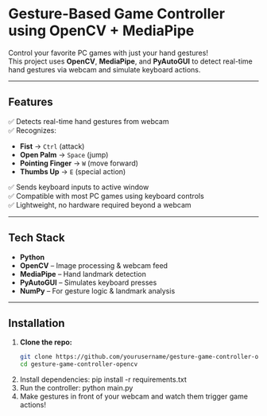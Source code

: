 # Gesture-Based Game Controller using OpenCV + MediaPipe

Control your favorite PC games with just your hand gestures!  
This project uses **OpenCV**, **MediaPipe**, and **PyAutoGUI** to detect real-time hand gestures via webcam and simulate keyboard actions.

---

##  Features

✅ Detects real-time hand gestures from webcam  
✅ Recognizes:
- **Fist** → `Ctrl` (attack)
- **Open Palm** → `Space` (jump)
- **Pointing Finger** → `W` (move forward)
- **Thumbs Up** → `E` (special action)

✅ Sends keyboard inputs to active window  
✅ Compatible with most PC games using keyboard controls  
✅ Lightweight, no hardware required beyond a webcam

---

## Tech Stack

- **Python**
- **OpenCV** – Image processing & webcam feed
- **MediaPipe** – Hand landmark detection
- **PyAutoGUI** – Simulates keyboard presses
- **NumPy** – For gesture logic & landmark analysis

---

## Installation

1. **Clone the repo:**
   ```bash
   git clone https://github.com/yourusername/gesture-game-controller-opencv.git
   cd gesture-game-controller-opencv
2. Install dependencies:
   pip install -r requirements.txt
3. Run the controller:
   python main.py
4. Make gestures in front of your webcam and watch them trigger game actions!
   
